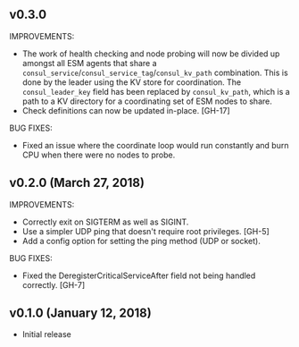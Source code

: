 ## v0.3.0

IMPROVEMENTS:

  * The work of health checking and node probing will now be divided up amongst all ESM agents that share a `consul_service`/`consul_service_tag`/`consul_kv_path` combination. This is done by the leader using the KV store for coordination. The `consul_leader_key` field has been replaced by `consul_kv_path`, which is a path to a KV directory for a coordinating set of ESM nodes to share.
  * Check definitions can now be updated in-place. [GH-17]

BUG FIXES:

  * Fixed an issue where the coordinate loop would run constantly and burn CPU when there were no nodes to probe.

## v0.2.0 (March 27, 2018)

IMPROVEMENTS:

  * Correctly exit on SIGTERM as well as SIGINT.
  * Use a simpler UDP ping that doesn't require root privileges. [GH-5]
  * Add a config option for setting the ping method (UDP or socket).

BUG FIXES:

  * Fixed the DeregisterCriticalServiceAfter field not being handled correctly. [GH-7]

## v0.1.0 (January 12, 2018)

  * Initial release
